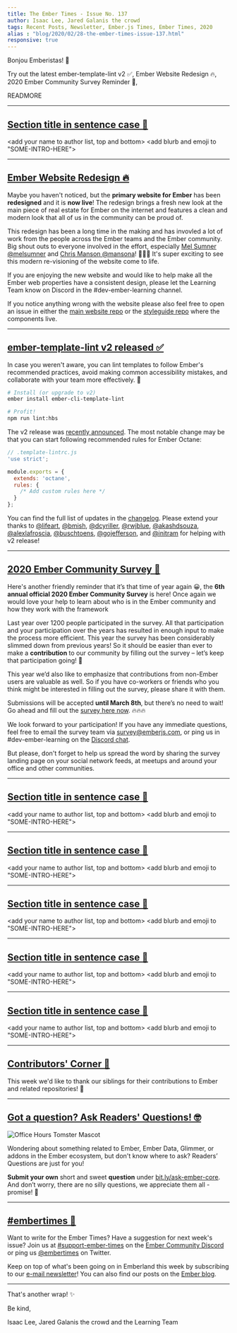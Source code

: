 ```yaml
---
title: The Ember Times - Issue No. 137
author: Isaac Lee, Jared Galanis the crowd
tags: Recent Posts, Newsletter, Ember.js Times, Ember Times, 2020
alias : "blog/2020/02/28-the-ember-times-issue-137.html"
responsive: true
---
```


Bonjou Emberistas! 🐹

Try out the latest ember-template-lint v2 ✅,
Ember Website Redesign 🔥,
2020 Ember Community Survey Reminder 📝,
<SOME-INTRO-HERE-TO-KEEP-THEM-SUBSCRIBERS-READING>

READMORE

---

## [Section title in sentence case 🐹](#section-url)

<change section title emoji>
<consider adding some bold to your paragraph>

<add your name to author list, top and bottom>
<add blurb and emoji to "SOME-INTRO-HERE">

---

## [Ember Website Redesign 🔥](https://emberjs.com/)

Maybe you haven't noticed, but the **primary website for Ember** has been **redesigned** and it is **now live**! The redesign brings a fresh new look at the main piece of real estate for Ember on the internet and features a clean and modern look that all of us in the community can be proud of. 

This redesign has been a long time in the making and has invovled a lot of work from the people across the Ember teams and the Ember community. Big shout outs to everyone involved in the effort, especially [Mel Sumner @melsumner](https://github.com/MelSumner) and [Chris Manson @mansona](https://github.com/mansona)! 🎉🎉🎉 It's super exciting to see this modern re-visioning of the website come to life.

If you are enjoying the new website and would like to help make all the Ember web properties have a consistent design, please let the Learning Team know on Discord in the #dev-ember-learning channel. 

If you notice anything wrong with the website please also feel free to open an issue in either the [main website repo](https://github.com/ember-learn/ember-website/) or the [styleguide repo](https://github.com/ember-learn/ember-styleguide) where the components live. 

---

## [ember-template-lint v2 released ✅](https://twitter.com/rwjblue/status/1231372429286608902)

In case you weren't aware, you can lint templates to follow Ember's recommended practices, avoid making common accessibility mistakes, and collaborate with your team more effectively. 💯

```bash
# Install (or upgrade to v2)
ember install ember-cli-template-lint

# Profit!
npm run lint:hbs
```

The v2 release was [recently announced](https://twitter.com/rwjblue/status/1231372429286608902). The most notable change may be that you can start following recommended rules for Ember Octane:

```javascript
// .template-lintrc.js
'use strict';

module.exports = {
  extends: 'octane',
  rules: {
    /* Add custom rules here */
  }
};
```

You can find the full list of updates in the [changelog](https://github.com/ember-template-lint/ember-template-lint/releases/tag/v2.0.0). Please extend your thanks to [@lifeart](https://github.com/lifeart), [@bmish](https://github.com/bmish), [@dcyriller](https://github.com/dcyriller), [@rwjblue](https://github.com/rwjblue), [@akashdsouza](https://github.com/akashdsouza), [@alexlafroscia](https://github.com/alexlafroscia), [@buschtoens](https://github.com/buschtoens), [@gojefferson](https://github.com/gojefferson), and [@initram](https://github.com/initram) for helping with v2 release!

---

## [2020 Ember Community Survey 📝](https://tilde.wufoo.com/forms/2020-emberjs-community-survey/)

Here's another friendly reminder that it’s that time of year again 😀, the **6th annual official 2020 Ember Community Survey** is here! Once again we would love your help to learn about who is in the Ember community and how they work with the framework

Last year over 1200 people participated in the survey. All that participation and your participation over the years has resulted in enough input to make the process more efficient. This year the survey has been considerably slimmed down from previous years! So it should be easier than ever to make a **contribution** to our community by filling out the survey – let’s keep that participation going! 🎉

This year we’d also like to emphasize that contributions from non-Ember users are valuable as well. So if you have co-workers or friends who you think might be interested in filling out the survey, please share it with them.

Submissions will be accepted **until March 8th**, but there’s no need to wait! Go ahead and fill out the [survey here now](https://tilde.wufoo.com/forms/2020-emberjs-community-survey/). 🔥🔥🔥

We look forward to your participation! If you have any immediate questions, feel free to email the survey team via survey@emberjs.com, or ping us in #dev-ember-learning on the [Discord chat](https://discordapp.com/invite/emberjs).

But please, don't forget to help us spread the word by sharing the survey landing page on your social network feeds, at meetups and around your office and other communities. 

---

## [Section title in sentence case 🐹](#section-url)

<change section title emoji>
<consider adding some bold to your paragraph>

<add your name to author list, top and bottom>
<add blurb and emoji to "SOME-INTRO-HERE">

---

## [Section title in sentence case 🐹](#section-url)

<change section title emoji>
<consider adding some bold to your paragraph>

<add your name to author list, top and bottom>
<add blurb and emoji to "SOME-INTRO-HERE">

---

## [Section title in sentence case 🐹](#section-url)

<change section title emoji>
<consider adding some bold to your paragraph>

<add your name to author list, top and bottom>
<add blurb and emoji to "SOME-INTRO-HERE">

---

## [Section title in sentence case 🐹](#section-url)

<change section title emoji>
<consider adding some bold to your paragraph>

<add your name to author list, top and bottom>
<add blurb and emoji to "SOME-INTRO-HERE">

---

## [Section title in sentence case 🐹](#section-url)

<change section title emoji>
<consider adding some bold to your paragraph>

<add your name to author list, top and bottom>
<add blurb and emoji to "SOME-INTRO-HERE">

---

## [Contributors' Corner 👏](https://guides.emberjs.com/release/contributing/repositories/)

<p>This week we'd like to thank our siblings for their contributions to Ember and related repositories! 💖</p>

---

## [Got a question? Ask Readers' Questions! 🤓](https://docs.google.com/forms/d/e/1FAIpQLScqu7Lw_9cIkRtAiXKitgkAo4xX_pV1pdCfMJgIr6Py1V-9Og/viewform)

<div class="blog-row">
  <img class="float-right small transparent padded" alt="Office Hours Tomster Mascot" title="Readers' Questions" src="/images/tomsters/officehours.png" />

  <p>Wondering about something related to Ember, Ember Data, Glimmer, or addons in the Ember ecosystem, but don't know where to ask? Readers’ Questions are just for you!</p>

  <p><strong>Submit your own</strong> short and sweet <strong>question</strong> under <a href="https://bit.ly/ask-ember-core" target="rq">bit.ly/ask-ember-core</a>. And don’t worry, there are no silly questions, we appreciate them all - promise! 🤞</p>
</div>

---

## [#embertimes 📰](https://blog.emberjs.com/tags/newsletter.html)

Want to write for the Ember Times? Have a suggestion for next week's issue? Join us at [#support-ember-times](https://discordapp.com/channels/480462759797063690/485450546887786506) on the [Ember Community Discord](https://discordapp.com/invite/zT3asNS) or ping us [@embertimes](https://twitter.com/embertimes) on Twitter.

Keep on top of what's been going on in Emberland this week by subscribing to our [e-mail newsletter](https://the-emberjs-times.ongoodbits.com/)! You can also find our posts on the [Ember blog](https://emberjs.com/blog/tags/newsletter.html).

---

That's another wrap! ✨

Be kind,

Isaac Lee, Jared Galanis the crowd and the Learning Team
